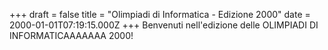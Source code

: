 +++
draft = false
title = "Olimpiadi di Informatica - Edizione 2000"
date = 2000-01-01T07:19:15.000Z
+++
Benvenuti nell'edizione delle OLIMPIADI DI INFORMATICAAAAAAA 2000!

